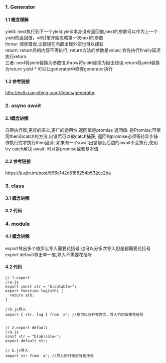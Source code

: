 ### 1. Generator
#### 1.1 概念理解
yield: next执行到下一个yield;yield本身没有返回值,next的参数可以作为上一个yield的返回值，v8引擎开始忽略第一次next的参数  
throw: 捕获错误,让错误在内部出现外部也可以捕获  
return: return后的内容不再执行; return方法的参数是value; 会先执行finally延迟执行return  
三者: next将yield替换为参数值,throw将yield替换为抛出错误,return将yield替换为return
yield * 可以让generator中嵌套generator执行  
#### 1.2 参考链接
http://es6.ruanyifeng.com/#docs/generator
### 2. async await
#### 2.1概念讲解
自带执行器,更好的语义,更广的适用性,返回值是promise
返回值: 是Promise;可使用then和catch的方法,出错后可以被catch捕获; 返回的promise必须等待异步操作执行完才执行then回调; 如果有一个await出错那么后边的await不会执行,使用try catch解决
await: 可以是promise或者基本值
#### 2.2 参考链接
https://juejin.im/post/596e142d5188254b532ce2da
### 3. class
#### 3.1 概念讲解
#### 3.2 代码
### 4. module
#### 4.1 概念讲解
export导出多个值那么导入需要花括号,也可以分多次导入但是都需要花括号  
export default导出单一值,导入不需要花括号
#### 4.2 代码
    // 1.export
    //a.js
    export const str = "blablabla~";
    export function log(sth) { 
      return sth;
    }

    //b.js导入
    import { str, log } from 'a'; //也可以分开写两次，导入的时候带花括号


    // 2.export default
    //a.js
    const str = "blablabla~";
    export default str;

    // b.js导入
    import str from 'a'; //导入的时候没有花括号
